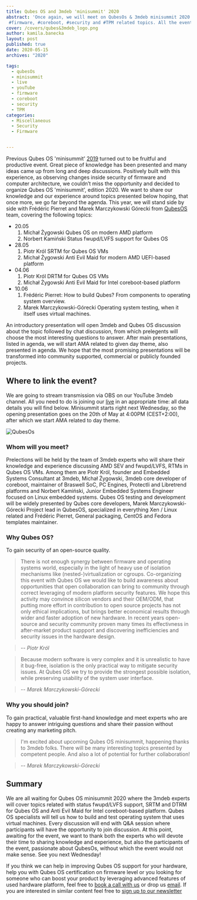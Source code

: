 ```yaml
---
title: Qubes OS and 3mdeb 'minisummit' 2020
abstract: 'Once again, we will meet on QubesOs & 3mdeb minisummit 2020 discussing #QubesOS,
 #firmware, #coreboot, #security and #TPM related topics. All the event details are presented in the following blog post.'
cover: /covers/qubes&3mdeb_logo.png
author: kamila.banecka
layout: post
published: true
date: 2020-05-15
archives: "2020"

tags:
  - qubesOs
  - minisummit
  - live
  - youTube
  - firmware
  - coreboot
  - security
  - TPM
categories:
  - Miscellaneous
  - Security
  - Firmware


---
```

Previous Qubes OS 'minisummit'
[2019](https://blog.3mdeb.com/2019/2019-08-07-qubes-os-and-3mdeb-minisummit/)
turned out to be fruitful and productive event. Great piece of knowledge has
been presented and many ideas came up from long and deep discussions. Positively
built with this experience, as observing changes inside security of firmware and
computer architecture, we couldn’t miss the opportunity and decided to organize
Qubes OS 'minisummit', edition 2020. We want to share our knowledge and our
experience around topics presented below hoping, that once more, we go far
beyond the agenda. This year, we will stand side by side with Frédéric Pierret
and Marek Marczykowski Górecki from [QubesOS](https://www.qubes-os.org/) team, covering the following topics:

* 20.05
  1. Michał Żygowski Qubes OS on modern AMD platform
  2. Norbert Kamiński Status fwupd/LVFS support for Qubes OS
* 28.05
  1. Piotr Król SRTM for Qubes OS VMs
  2. Michał Żygowski Anti Evil Maid for modern AMD UEFI-based platform
* 04.06
  1. Piotr Król DRTM for Qubes OS VMs
  2. Michał Żygowski Anti Evil Maid for Intel coreboot-based platform
* 10.06
  1. Frédéric Pierret: How to build Qubes? From components to operating system
     overview.
  2. Marek Marczykowski-Górecki Operating system testing, when it itself uses
     virtual machines.

An introductory presentation will open 3mdeb and Qubes OS discussion about the
topic followed by chat discussion, from which prelegents will choose the most
interesting questions to answer. After main presentations, listed in agenda, we
will start AMA related to given day theme, also presented in agenda. We hope
that the most promising presentations will be transformed into community
supported, commercial or publicly founded projects.

## Where to link the event?

We are going to stream transmission via OBS on our YouTube 3mdeb channel. All
you need to do is joining our
[live](https://www.youtube.com/channel/UC_djHbyjuJvhVjfT18nyqmQ/live) in an
appropriate time: all data details you will find below. Minisummit starts right
next Wednesday, so the opening presentation goes on the 20th of May at 4:00PM
(CEST+2:00), after which we start AMA related to day theme.

![QubesOs](/img/qubesos.png)

### Whom will you meet?

Prelections will be held by the team of 3mdeb experts who will share their
knowledge and experience discussing AMD SEV and fwupd/LVFS, RTMs in
Qubes OS VMs. Among them are Piotr Król, founder and Embedded Systems Consultant at
3mdeb, Michał Żygowski, 3mdeb core developer of
coreboot, maintainer of Braswell SoC, PC Engines, Protectli and Libretrend
platforms and Norbert Kamiński, Junior Embedded Systems Engineer focused on
Linux embedded systems. Qubes OS testing and development will be widely
presented by Qubes core developers, Marek Marczykowski-Górecki Project lead in
QubesOS, specialized in everything Xen / Linux related and Frédéric Pierret,
General packaging, CentOS and Fedora templates maintainer.  

### Why Qubes OS?

To gain security of an open-source quality.

> There is not enough synergy between firmware and operating systems world,
especially in the light of heavy use of isolation mechanisms like
(nested-)virtualization or cgroups. Co-organizing this event with Qubes OS we
would like to build awareness about opportunities that open collaboration can
bring to community through correct leveraging of modern platform security
features. We hope this activity may convince silicon vendors and their
OEM/ODM, that putting more effort in contribution to open source projects has
not only ethical implications, but brings better economical results through
wider and faster adoption of new hardware. In recent years open-source and
security community proven many times its effectivness in after-market product
suppport and discovering inefficiencies and security issues in the hardware
design.

> -- <cite>Piotr Król</cite>

>  Because modern software is very complex and it is unrealistic to have it
 bug-free, isolation is the only practical way to mitigate security issues. At
 Qubes OS we try to provide the strongest possible isolation, while preserving
 usability of the system user interface.

 > -- <cite>Marek Marczykowski-Górecki</cite>

### Why you should join?

To gain practical, valuable first-hand knowledge and meet experts who are happy
to answer intriguing questions and share their passion without creating any
marketing pitch.

>I'm excited about upcoming Qubes OS minisummit, happening thanks to 3mdeb
folks. There will be many interesting topics presented by competent people. And
also a lot of potential for further collaboration!

> -- <cite>Marek Marczykowski-Górecki</cite>

## Summary

We are all waiting for Qubes OS minisummit 2020 where the 3mdeb experts will
cover topics related with status fwupd/LVFS support, SRTM and DTRM for Qubes OS
and Anti Evil Maid for Intel coreboot-based platform. Qubes OS specialists will
tell us how to build and test operating system that uses virtual machines. Every
discussion will end with Q&A session where participants will have the
opportunity to join discussion. At this point, awaiting for the event, we want
to thank both the experts who will devote their time to sharing knowledge and
experience, but also the participants of the event, passionate about QubesOs,
without which the event would not make sense. See you next Wednesday!

If you think we can help in improving Qubes OS support for your hardware, help
you with Qubes OS certification on firmware level or you looking for someone who
can boost your product by leveraging advanced features of used hardware
platform, feel free to [book a call with
us](https://calendly.com/3mdeb/consulting-remote-meeting) or drop us
[email](mailto:contact@3mdeb.com). If you are interested in similar content feel
free to [sign up to our newsletter](http://eepurl.com/gfoekD)
